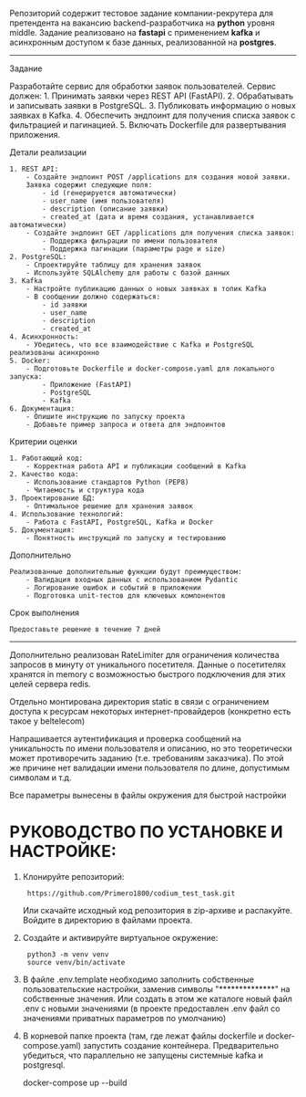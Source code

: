 Репозиторий содержит тестовое задание компании-рекрутера для претендента на вакансию backend-разработчика на  <b>python</b> уровня middle. 
Задание реализовано на <b>fastapi</b> с применением <b>kafka</b> и асинхронным доступом к базе данных, реализованной на <b>postgres</b>. 

-----------------------------------------------------------------------------------------------------------------------------------------
Задание

Разработайте сервис для обработки заявок пользователей. Сервис должен:
    1. Принимать заявки через REST API (FastAPI).
    2. Обрабатывать и записывать заявки в PostgreSQL.
    3. Публиковать информацию о новых заявках в Kafka.
    4. Обеспечить эндпоинт для получения списка заявок с фильтрацией и пагинацией.
    5. Включать Dockerfile для развертывания приложения.


Детали реализации

    1. REST API:
        - Создайте эндпоинт POST /applications для создания новой заявки.
        Заявка содержит следующие поля:
            - id (генерируется автоматически)
            - user_name (имя пользователя)
            - description (описание заявки)
            - created_at (дата и время создания, устанавливается автоматически)
        - Создайте эндпоинт GET /applications для получения списка заявок:
            - Поддержка фильрации по имени пользователя
            - Поддержка пагинации (параметры page и size)
    2. PostgreSQL:
        - Спроектируйте таблицу для хранения заявок
        - Используйте SQLAlchemy для работы с базой данных
    3. Kafka
        - Настройте публикацию данных о новых заявках в топик Kafka
        - В сообщении должно содержаться:
            - id заявки
            - user_name
            - description
            - created_at
    4. Асинхронность:
        - Убедитесь, что все взаимодействие с Kafka и PostgreSQL реализованы асинхронно
    5. Docker:
        - Подготовьте Dockerfile и docker-compose.yaml для локального запуска:
            - Приложение (FastAPI)
            - PostgreSQL
            - Kafka
    6. Документация:
        - Опишите инструкцию по запуску проекта
        - Добавьте пример запроса и ответа для эндпоинтов

    
Критерии оценки

    1. Работающий код:
        - Корректная работа API и публикации сообщений в Kafka
    2. Качество кода:
        - Использование стандартов Python (PEP8)
        - Читаемость и структура кода
    3. Проектирование БД:
        - Оптимальное решение для хранения заявок
    4. Использование технологий:
        - Работа с FastAPI, PostgreSQL, Kafka и Docker
	5. Документация:
    	- Понятность инструкций по запуску и тестированию


Дополнительно

	Реализованные дополнительные функции будут преимуществом:
		- Валидация входных данных с использованием Pydantic
		- Логирование ошибок и событий в приложении
		- Подготовка unit-тестов для ключевых компонентов


Срок выполнения
	
	Предоставьте решение в течение 7 дней

---------------------------------------------------------------------------------------------------------------------------------

Дополнительно реализован RateLimiter для ограничения количества запросов в минуту от уникального посетителя.
Данные о посетителях хранятся in memory с возможностью быстрого подключения для этих целей сервера redis.

Отдельно монтирована директория static в связи с ограничением доступа к ресурсам некоторых 
интернет-провайдеров (конкретно есть такое у beltelecom)

Напрашивается аутентификация и проверка сообщений на уникальность по имени пользователя и описанию, но это
теоретически может противоречить заданию (т.е. требованиям заказчика). По этой же причине нет валидации имени пользователя
по длине, допустимым символам и т.д.

Все параметры вынесены в файлы окружения для быстрой настройки



# РУКОВОДСТВО ПО УСТАНОВКЕ И НАСТРОЙКЕ:

1. Клонируйте репозиторий:

	    https://github.com/Primero1800/codium_test_task.git

	Или скачайте исходный код репозитория в zip-архиве и распакуйте. 
	Войдите в директорию в файлами проекта.

2. Создайте и активируйте виртуальное окружение:

	    python3 -m venv venv
	    source venv/bin/activate

3. В файле .env.template необходимо заполнить собственные пользовательские настройки, заменив символы 
"**************" на собственные значения. Или создать в этом же каталоге новый файл .env с новыми 
значениями (в проекте предоставлен .env файл со значениями приватных параметров по умолчанию)

4. В корневой папке проекта (там, где лежат файлы dockerfile и docker-compose.yaml) запустить создание контейнера.
Предварительно убедиться, что параллельно не запущены системные kafka и postgresql.

	docker-compose up --build
